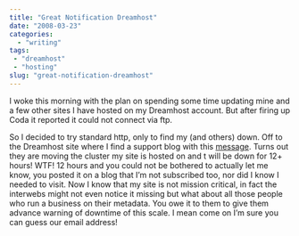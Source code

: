 ```yaml
---
title: "Great Notification Dreamhost"
date: "2008-03-23"
categories: 
  - "writing"
tags:
 - "dreamhost"
 - "hosting"
slug: "great-notification-dreamhost"
---
```


I woke this morning with the plan on spending some time updating mine and a few other sites I have hosted on my Dreamhost account. But after firing up Coda it reported it could not connect via ftp. 

So I decided to try standard http, only to find my (and others) down. Off to the Dreamhost site where I find a support blog with this [message](https://www.dreamhoststatus.com/2008/03/14/central-services-and-spunky-cluster-move/). Turns out they are moving the cluster my site is hosted on and t will be down for 12+ hours! WTF! 12 hours and you could not be bothered to actually let me know, you posted it on a blog that I’m not subscribed too, nor did I know I needed to visit. Now I know that my site is not mission critical, in fact the interwebs might not even notice it missing but what about all those people who run a business on their metadata. You owe it to them to give them advance warning of downtime of this scale. I mean come on I’m sure you can guess our email address!
